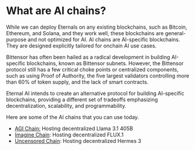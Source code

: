 # What are AI chains?

While we can deploy Eternals on any existing blockchains, such as Bitcoin, Ethereum, and Solana, and they work well, these blockchains are general-purpose and not optimized for AI. AI chains are AI-specific blockchains. They are designed explicitly tailored for onchain AI use cases.

Bittensor has often been hailed as a radical development in building AI-specific blockchains, known as Bittensor subnets. However, the Bittensor protocol still has a few critical choke points or centralized components, such as using Proof of Authority, the five largest validators controlling more than 60% of token supply, and the lack of smart contracts.

Eternal AI intends to create an alternative protocol for building AI-specific blockchains, providing a different set of tradeoffs emphasizing decentralization, scalability, and programmability.

Here are some of the AI chains that you can use today.

* [AGI Chain:](https://eternalai.org/agi) Hosting decentralized Llama 3.1 405B
* [Imagine Chain](https://eternalai.org/imagine): Hosting decentralized FLUX.1
* [Uncensored Chain](https://eternalai.org/uncensored): Hosting decentralized Hermes 3
